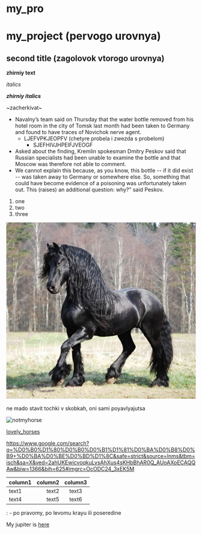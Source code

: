 # my_pro
# my_project (pervogo urovnya)
## second title (zagolovok vtorogo urovnya)


**zhirniy text**

_italics_

**_zhirniy italics_**

~zacherkivat~
* Navalny’s team said on Thursday that the water bottle removed from his hotel room in the city of Tomsk last month had been taken to Germany and found to have traces of Novichok nerve agent.
    * LJEFVPKJEOPFV (chetyre probela i zwezda s probelom)
        * SJEFHIVJHPEIFJVEOGF
* Asked about the finding, Kremlin spokesman Dmitry Peskov said that Russian specialists had been unable to examine the bottle and that Moscow was therefore not able to comment.
* We cannot explain this because, as you know, this bottle -- if it did exist -- was taken away to Germany or somewhere else. So, something that could have become evidence of a poisoning was unfortunately taken out. This (raises) an additional question: why?” said Peskov.


1. one
2. two
3. three

![image is here](graphs/1511422196_fresian-1.jpg) 

ne mado stavit tochki v skobkah, oni sami poyavlyajutsa

![notmyhorse](https://givotniymir.ru/wp-content/uploads/2017/01/arabskaya-loshad-istoriya-opisanie-uxod-i-cena-arabskoj-loshadi-6.jpg)

[lovely_horses](https://www.google.com/search?q=%D0%B0%D1%80%D0%B0%D0%B1%D1%81%D0%BA%D0%B8%D0%B9+%D0%BA%D0%BE%D0%BD%D1%8C&safe=strict&source=lnms&tbm=isch&sa=X&ved=2ahUKEwicvoqkuLvsAhXus4sKHbBhAR0Q_AUoAXoECAQQAw&biw=1366&bih=625#imgrc=OcODC24_3xEK5M)

https://www.google.com/search?q=%D0%B0%D1%80%D0%B0%D0%B1%D1%81%D0%BA%D0%B8%D0%B9+%D0%BA%D0%BE%D0%BD%D1%8C&safe=strict&source=lnms&tbm=isch&sa=X&ved=2ahUKEwicvoqkuLvsAhXus4sKHbBhAR0Q_AUoAXoECAQQAw&biw=1366&bih=625#imgrc=OcODC24_3xEK5M

column1 | column2 | column3
:------- | ---------: | :--------:
text1 | text2 | text3
text4 | text5 | text6


: - po pravomy, po levomu krayu ili poseredine

My jupiter is [here](Untitled.ipynb)
